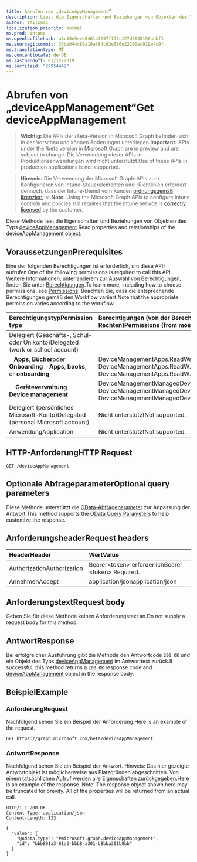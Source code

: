 ```yaml
---
title: Abrufen von „deviceAppManagement“
description: Liest die Eigenschaften und Beziehungen von Objekten des Typs deviceAppManagement.
author: tfitzmac
localization_priority: Normal
ms.prod: intune
ms.openlocfilehash: a6c18e5eeb846143257f173c127d6045156abbf1
ms.sourcegitcommit: 36be044c89a19af84c93e586e22200ec919e4c9f
ms.translationtype: MT
ms.contentlocale: de-DE
ms.lasthandoff: 01/12/2019
ms.locfileid: "27954442"
---
```

# <a name="get-deviceappmanagement"></a><span data-ttu-id="013e8-103">Abrufen von „deviceAppManagement“</span><span class="sxs-lookup"><span data-stu-id="013e8-103">Get deviceAppManagement</span></span>

> <span data-ttu-id="013e8-104">**Wichtig:** Die APIs der /Beta-Version in Microsoft Graph befinden sich in der Vorschau und können Änderungen unterliegen.</span><span class="sxs-lookup"><span data-stu-id="013e8-104">**Important:** APIs under the /beta version in Microsoft Graph are in preview and are subject to change.</span></span> <span data-ttu-id="013e8-105">Die Verwendung dieser APIs in Produktionsanwendungen wird nicht unterstützt.</span><span class="sxs-lookup"><span data-stu-id="013e8-105">Use of these APIs in production applications is not supported.</span></span>

> <span data-ttu-id="013e8-106">**Hinweis:** Die Verwendung der Microsoft Graph-APIs zum Konfigurieren von Intune-Steuerelementen und -Richtlinien erfordert dennoch, dass der Intune-Dienst vom Kunden [ordnungsgemäß lizenziert](https://go.microsoft.com/fwlink/?linkid=839381) ist.</span><span class="sxs-lookup"><span data-stu-id="013e8-106">**Note:** Using the Microsoft Graph APIs to configure Intune controls and policies still requires that the Intune service is [correctly licensed](https://go.microsoft.com/fwlink/?linkid=839381) by the customer.</span></span>

<span data-ttu-id="013e8-107">Diese Methode liest die Eigenschaften und Beziehungen von Objekten des Typs [deviceAppManagement](../resources/intune-shared-deviceappmanagement.md).</span><span class="sxs-lookup"><span data-stu-id="013e8-107">Read properties and relationships of the [deviceAppManagement](../resources/intune-shared-deviceappmanagement.md) object.</span></span>

## <a name="prerequisites"></a><span data-ttu-id="013e8-108">Voraussetzungen</span><span class="sxs-lookup"><span data-stu-id="013e8-108">Prerequisites</span></span>

<span data-ttu-id="013e8-109">Eine der folgenden Berechtigungen ist erforderlich, um diese API-aufrufen.</span><span class="sxs-lookup"><span data-stu-id="013e8-109">One of the following permissions is required to call this API.</span></span> <span data-ttu-id="013e8-110">Weitere Informationen, unter anderem zur Auswahl von Berechtigungen, finden Sie unter [Berechtigungen](/graph/permissions-reference).</span><span class="sxs-lookup"><span data-stu-id="013e8-110">To learn more, including how to choose permissions, see [Permissions](/graph/permissions-reference).</span></span>  <span data-ttu-id="013e8-111">Beachten Sie, dass die entsprechende Berechtigungen gemäß den Workflow variiert.</span><span class="sxs-lookup"><span data-stu-id="013e8-111">Note that the appropriate permission varies according to the workflow.</span></span>

|<span data-ttu-id="013e8-112">Berechtigungstyp</span><span class="sxs-lookup"><span data-stu-id="013e8-112">Permission type</span></span>|<span data-ttu-id="013e8-113">Berechtigungen (von der Berechtigung mit den meisten Rechten zu der mit den wenigsten Rechten)</span><span class="sxs-lookup"><span data-stu-id="013e8-113">Permissions (from most to least privileged)</span></span>|
|:---|:---|
| <span data-ttu-id="013e8-114">Delegiert (Geschäfts-, Schul- oder Unikonto)</span><span class="sxs-lookup"><span data-stu-id="013e8-114">Delegated (work or school account)</span></span> | |
| <span data-ttu-id="013e8-115">&nbsp;&nbsp; **Apps**, **Bücher**oder **Onboarding**</span><span class="sxs-lookup"><span data-stu-id="013e8-115">&nbsp; &nbsp; **Apps**, **books**, or **onboarding**</span></span> | <span data-ttu-id="013e8-116">DeviceManagementApps.ReadWrite.All DeviceManagementApps.ReadW.All</span><span class="sxs-lookup"><span data-stu-id="013e8-116">DeviceManagementApps.ReadWrite.All, DeviceManagementApps.ReadW.All</span></span> |
| <span data-ttu-id="013e8-117">&nbsp; &nbsp; **Geräteverwaltung**</span><span class="sxs-lookup"><span data-stu-id="013e8-117">&nbsp; &nbsp; **Device management**</span></span> | <span data-ttu-id="013e8-118">DeviceManagementManagedDevices.ReadWrite.All, DeviceManagementManagedDevices.Read.All</span><span class="sxs-lookup"><span data-stu-id="013e8-118">DeviceManagementManagedDevices.ReadWrite.All, DeviceManagementManagedDevices.Read.All</span></span> |
|<span data-ttu-id="013e8-119">Delegiert (persönliches Microsoft-Konto)</span><span class="sxs-lookup"><span data-stu-id="013e8-119">Delegated (personal Microsoft account)</span></span>|<span data-ttu-id="013e8-120">Nicht unterstützt</span><span class="sxs-lookup"><span data-stu-id="013e8-120">Not supported.</span></span>|
|<span data-ttu-id="013e8-121">Anwendung</span><span class="sxs-lookup"><span data-stu-id="013e8-121">Application</span></span>|<span data-ttu-id="013e8-122">Nicht unterstützt</span><span class="sxs-lookup"><span data-stu-id="013e8-122">Not supported.</span></span>|

## <a name="http-request"></a><span data-ttu-id="013e8-123">HTTP-Anforderung</span><span class="sxs-lookup"><span data-stu-id="013e8-123">HTTP Request</span></span>
<!-- {
  "blockType": "ignored"
}
-->
``` http
GET /deviceAppManagement
```

## <a name="optional-query-parameters"></a><span data-ttu-id="013e8-124">Optionale Abfrageparameter</span><span class="sxs-lookup"><span data-stu-id="013e8-124">Optional query parameters</span></span>

<span data-ttu-id="013e8-125">Diese Methode unterstützt die [OData-Abfrageparameter](https://developer.microsoft.com/graph/docs/concepts/query_parameters) zur Anpassung der Antwort.</span><span class="sxs-lookup"><span data-stu-id="013e8-125">This method supports the [OData Query Parameters](https://developer.microsoft.com/graph/docs/concepts/query_parameters) to help customize the response.</span></span>

## <a name="request-headers"></a><span data-ttu-id="013e8-126">Anforderungsheader</span><span class="sxs-lookup"><span data-stu-id="013e8-126">Request headers</span></span>

|<span data-ttu-id="013e8-127">Header</span><span class="sxs-lookup"><span data-stu-id="013e8-127">Header</span></span>|<span data-ttu-id="013e8-128">Wert</span><span class="sxs-lookup"><span data-stu-id="013e8-128">Value</span></span>|
|:---|:---|
|<span data-ttu-id="013e8-129">Authorization</span><span class="sxs-lookup"><span data-stu-id="013e8-129">Authorization</span></span>|<span data-ttu-id="013e8-130">Bearer&lt;token&gt; erforderlich</span><span class="sxs-lookup"><span data-stu-id="013e8-130">Bearer &lt;token&gt; Required.</span></span>|
|<span data-ttu-id="013e8-131">Annehmen</span><span class="sxs-lookup"><span data-stu-id="013e8-131">Accept</span></span>|<span data-ttu-id="013e8-132">application/json</span><span class="sxs-lookup"><span data-stu-id="013e8-132">application/json</span></span>|

## <a name="request-body"></a><span data-ttu-id="013e8-133">Anforderungstext</span><span class="sxs-lookup"><span data-stu-id="013e8-133">Request body</span></span>

<span data-ttu-id="013e8-134">Geben Sie für diese Methode keinen Anforderungstext an.</span><span class="sxs-lookup"><span data-stu-id="013e8-134">Do not supply a request body for this method.</span></span>

## <a name="response"></a><span data-ttu-id="013e8-135">Antwort</span><span class="sxs-lookup"><span data-stu-id="013e8-135">Response</span></span>

<span data-ttu-id="013e8-136">Bei erfolgreicher Ausführung gibt die Methode den Antwortcode `200 OK` und ein Objekt des Typs [deviceAppManagement](../resources/intune-shared-deviceappmanagement.md) im Antworttext zurück.</span><span class="sxs-lookup"><span data-stu-id="013e8-136">If successful, this method returns a `200 OK` response code and [deviceAppManagement](../resources/intune-shared-deviceappmanagement.md) object in the response body.</span></span>

## <a name="example"></a><span data-ttu-id="013e8-137">Beispiel</span><span class="sxs-lookup"><span data-stu-id="013e8-137">Example</span></span>

### <a name="request"></a><span data-ttu-id="013e8-138">Anforderung</span><span class="sxs-lookup"><span data-stu-id="013e8-138">Request</span></span>

<span data-ttu-id="013e8-139">Nachfolgend sehen Sie ein Beispiel der Anforderung.</span><span class="sxs-lookup"><span data-stu-id="013e8-139">Here is an example of the request.</span></span>

``` http
GET https://graph.microsoft.com/beta/deviceAppManagement
```

### <a name="response"></a><span data-ttu-id="013e8-140">Antwort</span><span class="sxs-lookup"><span data-stu-id="013e8-140">Response</span></span>

<span data-ttu-id="013e8-p103">Nachfolgend sehen Sie ein Beispiel der Antwort. Hinweis: Das hier gezeigte Antwortobjekt ist möglicherweise aus Platzgründen abgeschnitten. Von einem tatsächlichen Aufruf werden alle Eigenschaften zurückgegeben.</span><span class="sxs-lookup"><span data-stu-id="013e8-p103">Here is an example of the response. Note: The response object shown here may be truncated for brevity. All of the properties will be returned from an actual call.</span></span>

``` http
HTTP/1.1 200 OK
Content-Type: application/json
Content-Length: 133

{
  "value": {
    "@odata.type": "#microsoft.graph.deviceAppManagement",
    "id": "bbb801a3-01a3-bbb8-a301-b8bba301b8bb"
  }
}
```



